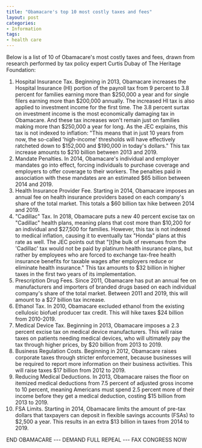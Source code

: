 ```yaml
---
title: "Obamacare's top 10 most costly taxes and fees"
layout: post
categories:
- Information
tags:
- health care
---
```


Below is a list of 10 of Obamacare's most costly taxes and fees, drawn from research performed by tax policy expert Curtis Dubay of The Heritage Foundation:

1. Hospital Insurance Tax. Beginning in 2013, Obamacare increases the Hospital Insurance (HI) portion of the payroll tax from 9 percent to 3.8 percent for families earning more than $250,000 a year and for single filers earning more than $200,000 annually. The increased HI tax is also applied to investment income for the first time. The 3.8 percent surtax on investment income is the most economically damaging tax in Obamacare. And these tax increases won't remain just on families making more than $250,000 a year for long. As the JEC explains, this tax is not indexed to inflation: "This means that in just 10 years from now, the so-called 'high-income' thresholds will have effectively ratcheted down to $152,000 and $190,000 in today's dollars." This tax increase amounts to $210 billion between 2013 and 2019.
2. Mandate Penalties. In 2014, Obamacare's individual and employer mandates go into effect, forcing individuals to purchase coverage and employers to offer coverage to their workers. The penalties paid in association with these mandates are an estimated $65 billion between 2014 and 2019.
3. Health Insurance Provider Fee. Starting in 2014, Obamacare imposes an annual fee on health insurance providers based on each company's share of the total market. This totals a $60 billion tax hike between 2014 and 2019.
4. "Cadillac" Tax. In 2018, Obamacare puts a new 40 percent excise tax on "Cadillac" health plans, meaning plans that cost more than $10,200 for an individual and $27,500 for families. However, this tax is not indexed to medical inflation, causing it to eventually tax "Honda" plans at this rate as well. The JEC points out that "\[t\]he bulk of revenues from the 'Cadillac' tax would not be paid by platinum health insurance plans, but rather by employees who are forced to exchange tax-free health insurance benefits for taxable wages after employers reduce or eliminate health insurance." This tax amounts to $32 billion in higher taxes in the first two years of its implementation.
5. Prescription Drug Fees. Since 2011, Obamacare has put an annual fee on manufacturers and importers of branded drugs based on each individual company's share of the total market. Between 2011 and 2019, this will amount to a $27 billion tax increase.
6. Ethanol Tax. In 2010, Obamacare excluded ethanol from the existing cellulosic biofuel producer tax credit. This will hike taxes $24 billion from 2010-2019.
7. Medical Device Tax. Beginning in 2013, Obamacare imposes a 2.3 percent excise tax on medical device manufacturers. This will raise taxes on patients needing medical devices, who will ultimately pay the tax through higher prices, by $20 billion from 2013 to 2019.
8. Business Regulation Costs. Beginning in 2012, Obamacare raises corporate taxes through stricter enforcement, because businesses will be required to report more information on their business activities. This will raise taxes $17 billion from 2012 to 2019.
9. Reducing Medical Deductions. In 2013, Obamacare raises the floor on itemized medical deductions from 7.5 percent of adjusted gross income to 10 percent, meaning Americans must spend 2.5 percent more of their income before they get a medical deduction, costing $15 billion from 2013 to 2019.
10. FSA Limits. Starting in 2014, Obamacare limits the amount of pre-tax dollars that taxpayers can deposit in flexible savings accounts (FSAs) to $2,500 a year. This results in an extra $13 billion in taxes from 2014 to 2019.

END OBAMACARE --- DEMAND FULL REPEAL --- FAX CONGRESS NOW
